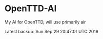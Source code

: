 # OpenTTD-AI
My AI for OpenTTD, will use primarily air

Latest backup: Sun Sep 29 20:47:01 UTC 2019

